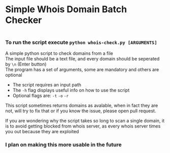 # Simple Whois Domain Batch Checker
### <br> To run the script execute `python whois-check.py [ARGUMENTS]`
A simple python script to check domains from a file 
<br> The input file should be a text file, and every domain should be seperated by `\n` (Enter button)
<br>The program has a set of arguments, some are mandatory and others are optional
 - The script requires an input path
 - The `-h` flag displays useful info on how to use the script
 - Optional flags are: `-t` `-o` `-r`

This script sometimes returns domains as avalable, when in fact they are not, will try to fix that or if you know the issue, please open pull request.

If you are wondering why the script takes so long to scan a single domain, it is to avoid getting blocked from whois server, as every whois server times you out because they are exploited

### I plan on making this more usable in the future